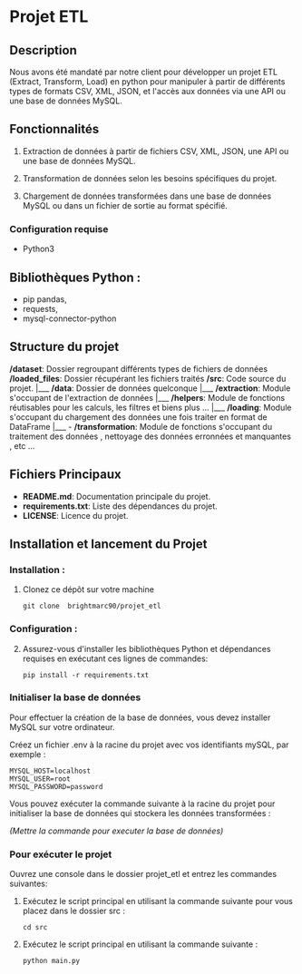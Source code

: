 # Projet ETL 

## Description 

Nous avons été mandaté par notre client pour développer un projet ETL (Extract, Transform, Load) en python pour manipuler à partir de différents types de formats CSV, XML, JSON, et l'accès aux données via une API ou une base de données MySQL.

## Fonctionnalités 

1. Extraction de données à partir de fichiers CSV, XML, JSON, une API ou une base de données MySQL.

2. Transformation de données selon les besoins spécifiques du projet.

3. Chargement de données transformées dans une base de données MySQL ou dans un fichier de sortie au format spécifié.

### Configuration requise
 
- Python3

## Bibliothèques Python :

- pip pandas,
- requests,
- mysql-connector-python

## Structure du projet

**/dataset**: Dossier regroupant différents types de fichiers de données
**/loaded_files**: Dossier récupérant les fichiers traités
**/src**: Code source du projet.
|___ **/data**: Dossier de données quelconque
|___ **/extraction**: Module s'occupant de l'extraction de données
|___ **/helpers**: Module de fonctions réutisables pour les calculs, les filtres et biens plus ...
|___ **/loading**: Module s'occupant du chargement des données une fois traiter en format de DataFrame
|___  - **/transformation**: Module de fonctions s'occupant du traitement des données , nettoyage des données erronnées et manquantes , etc ...


## Fichiers Principaux

- **README.md**: Documentation principale du projet.
- **requirements.txt**: Liste des dépendances du projet.
- **LICENSE**: Licence du projet.


## Installation et lancement du Projet 


### Installation : 

1. Clonez ce dépôt sur votre machine

    ```git clone  brightmarc90/projet_etl```

### Configuration :

2. Assurez-vous d'installer les bibliothèques Python et dépendances requises en exécutant ces lignes de commandes:

    ```pip install -r requirements.txt```





### Initialiser la base de données

Pour effectuer la création de la base de données, vous devez installer MySQL sur votre ordinateur.

Créez un fichier .env à la racine du projet avec vos identifiants mySQL, par exemple :

```
MYSQL_HOST=localhost
MYSQL_USER=root
MYSQL_PASSWORD=password
```


Vous pouvez exécuter la commande suivante à la racine du projet pour initialiser la base de données qui stockera les données transformées :

_(Mettre la commande pour executer la base de données)_


### Pour exécuter le projet 

Ouvrez une console dans le dossier projet_etl et entrez les commandes suivantes:

1. Exécutez le script principal en utilisant la commande suivante pour vous placez dans le dossier src :

    ```cd src```

2. Exécutez le script principal en utilisant la commande suivante :

    ```python main.py```